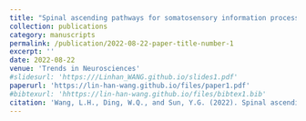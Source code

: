 ```yaml
---
title: "Spinal ascending pathways for somatosensory information processing"
collection: publications
category: manuscripts
permalink: /publication/2022-08-22-paper-title-number-1
excerpt: ''
date: 2022-08-22
venue: 'Trends in Neurosciences'
#slidesurl: 'https:///Linhan_WANG.github.io/slides1.pdf'
paperurl: 'https://lin-han-wang.github.io/files/paper1.pdf'
#bibtexurl: 'hhttps://lin-han-wang.github.io/files/bibtex1.bib'
citation: 'Wang, L.H., Ding, W.Q., and Sun, Y.G. (2022). Spinal ascending pathways for somatosensory information processing. Trends Neurosci 45, 594-607. 10.1016/j.tins.2022.05.005.'
---
```

